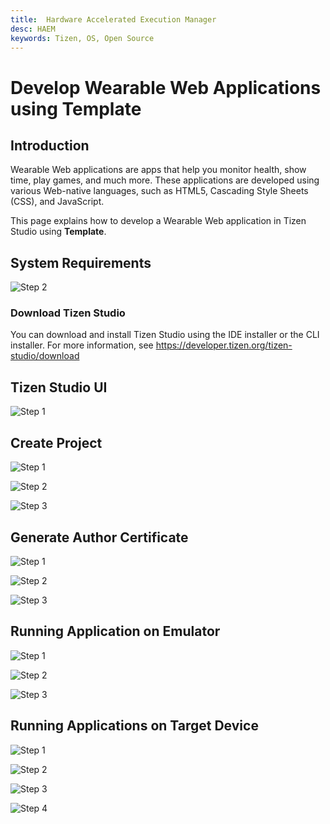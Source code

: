 ```yaml
---
title:  Hardware Accelerated Execution Manager
desc: HAEM
keywords: Tizen, OS, Open Source
---
```


# Develop Wearable Web Applications using Template

## Introduction
Wearable Web applications are apps that help you monitor health, show time, play games, and much more. These applications are developed using various Web-native languages, such as HTML5, Cascading Style Sheets (CSS), and JavaScript.

This page explains how to develop a Wearable Web application in Tizen Studio using **Template**.


## System Requirements

![Step 2](./media/test.PNG)

### Download Tizen Studio
You can download and install Tizen Studio using the IDE installer or the CLI installer. For more information, see https://developer.tizen.org/tizen-studio/download

## Tizen Studio UI

![Step 1](./media/1.PNG)


## Create Project 

![Step 1](./media/2.PNG)

![Step 2](./media/3.PNG)

![Step 3](./media/4.PNG)


## Generate Author Certificate

![Step 1](./media/ce1.PNG)

![Step 2](./media/ce2.PNG)

![Step 3](./media/ce3.PNG)

## Running Application on Emulator

![Step 1](./media/em1.PNG)

![Step 2](./media/em2.PNG)

![Step 3](./media/em3.PNG)


## Running Applications on Target Device


![Step 1](./media/t1.PNG)

![Step 2](./media/t2.PNG)

![Step 3](./media/t3.PNG)

![Step 4](./media/t4.PNG)






